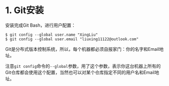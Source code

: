 # 1. Git安装

安装完成Git Bash，进行用户配置：

```shell
$ git config --global user.name "XingLiu"
$ git config --global user.email "liuxing11122@outlook.com"
```

Git是分布式版本控制系统，所以，每个机器都必须自报家门：你的名字和Email地址。

注意`git config`命令的`--global`参数，用了这个参数，表示你这台机器上所有的Git仓库都会使用这个配置，当然也可以对某个仓库指定不同的用户名和Email地址。


